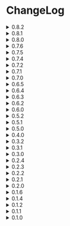 # ChangeLog
<details>
  <summary>0.8.2</summary>
  
  - Grabbable Landmines and Grabbable Turrets should no longer disapear.
  - Shipment fee's should no longer happen on the company moon.
</details>
<details>
  <summary>0.8.1</summary>
  
  - Game should no longer break when disabling all events of one type.
  - Fixed some things with grabbableLandmines(Still cant figure out why scan node is not working)
</details>
<details>
  <summary>0.8.0</summary>
  
  - Added 7 new events.
    
  - Raining: Turns the atmosphere to raining (withouth the puddles)
  - Gloomy: Turns atmopshere gloomy(foggy withouth the fog).
  - Heavy Rain: Triple rain
  - Shipment Fees: Any shipment on given planet will incur fees.
  - Grabbable Landmines: Some landmines on the map will turn into scrap. (Wont blow you up straight away)
  - Grabbable Turrets: Some turrets on the map will turn into scrap.
  - Nut slayer: Spawns the nutslayer inside the facility, kills everything... If killed drops shotgun with infinite ammo.

  - Updated antiCoilHead, no longer double audio.
  - Updated how transmuteScrapSmall and transmuteScrapBig scale scrapAmount.
  - Added Increment Global Multipliers config settings.

</details>
<details>
  <summary>0.7.6</summary>
  
  - Game wont outright break when loading any of the zingar moon mod's
  - AntiCoilHead is now a seperate enemy(audio is doubling yet to fix)
  - Reverted rm.mapSizeMultiplier to rm.currentLevel.factorySizeMultiplier
</details>
<details>
  <summary>0.7.5</summary>
  
  - Changed shitty code so game wont break
</details>
<details>
  <summary>0.7.4</summary>
  
  - Added config option to disabled terminal text
  - Fixed eventType weights not updating properly with disabled events.
  - Moved enemy spawn restoring to 'ShipLeave' instead of on scrapSpawn(I am monkey).
</details>
<details>
  <summary>0.7.2</summary>
  
  - Made horrible transpiler run last
  - Updated how paying works
  - Bounty pay amount is now configurable
</details>
<details>
  <summary>0.7.1</summary>
  
  - Horrible fix for scrap not being restored (Can't figure out which mod causes this)
</details>
<details>
  <summary>0.7.0</summary>
  
  - Restructered Code
  - Slighly lowered density values and made it more conisitent throughout maps
  - Added config option to change event amount
  - Added config option to show events in chat
  - Fixed some stuff
  - Buffed weather multipliers
  - Mod should now be much more stable with certain moon mods
</details>
<details>
  <summary>0.6.5</summary>

  - Made weight setting more clear.
  - Added option to disable an event in the config.
</details>
<details>
  <summary>0.6.4</summary>

  - Added extra config options for UI.
  - Fixed some things to deal with certain moon mods. Yet to implement a proper fix.
</details>
<details>
<summary>0.6.3</summary>

  - Atlas_Abyss v1.1.3 by Zingar fucks with this mod for whatever reason by removing a bunch of prefabs? i have yet to get to the bottom of this
  - Added some null checks
</details>
<details>
<summary>0.6.2</summary>
  
  - Fixed mod breaking with certain moon mods.
</details>
<details>
  <summary>0.6.0</summary>
  
  - Made a proper README.md and a seperate CHANGELOG.md file
  - Added a UI in the top right corner of the screen that will display event information
  - UI can be open and closed with 'k' or a set value in the config
  - Changed up the code a little
  - Buffed Scrap value and amount events
  - Tweaked some other values
  - Added some events
  - Fixed some stuff
</details>
<details>
  <summary>0.5.2</summary>
  
  - Fixed Anticoilhead event not working with late game upgrades
  - Added noLandmine and noTurret events
</details>
<details>
<summary>0.5.1</summary>
  
  - Reduced Density values overall
  - Made outside and inside enemy spawning more proper
  - ^^ Because of this hoarding bugs should no longer be squashed when outside
</details>
<details>
<summary>0.5.0</summary>
  
  - Changed scaling for all events
  - Scaling can now be changed in config
  - Outside turret, landmine and tree density should be roughly conistent throught the maps
  - Fixed some things
</details>
<details>
<summary>0.4.0</summary>
  
  - Added Outside turret and Outside landmine events
</details>
<details>
<summary>0.3.2</summary>
  
  - Terminal text should now be working properly with lethal expansion
</details>
<details>
<summary>0.3.1</summary>
  - Changed MinInclusive from 0.6 to 0.9
  - Randomize multipliers is now set to false by default
  - Terminal text dosent work well with 'lethal expansion'...
</details>
<details>
<summary>0.3.0</summary>
  
  - Implemented proper netcode for syncing
  - Implemented weather multipliers
  - Weather multipliers come with a bit of rng, can be disabled in config
  - Made code abit better and cleaner
  - More config options for events
  - Config settings for weather multipliers
  - AntiCoilHead event should now be properly fixed on multiplayer
</details>
<details>
<summary>0.2.4</summary>
  
  - Implemented a basic config to set weights
</details>
<details>
<summary>0.2.3</summary>
  
  - Added 6 new scrap related events
</details>
<details>
<summary>0.2.2</summary>
  
  - You wont be stuck on waiting when trying to go to company building
</details>
<details>
<summary>0.2.1</summary>
  
  - Hoarding bugs should no longer be depressed inside the facility
</details>
<details>
<summary>0.2.0</summary>
  
  - Restructered Code
  - factorySizeMultiplier, scrapAmountMultiplier and scrapValueMultiplier should now be synced on all clients.
  - AntiCoilhead event should now work properly on all clients
</details>
<details>
<summary>0.1.6</summary>
  
  - Multiplayer maps should be synced now(not on first round for whatever reason??)
</details>
<details>
<summary>0.1.4</summary>
  
  - Scrap multipliers now reset properly
</details>
<details>
<summary>0.1.2</summary>
  
  - Added AntiCoilHead Event
</details>
<details>
<summary>0.1.1</summary>
  
  - Tweaked some things
  - Added 8 new events
</details>
<details>
<summary>0.1.0</summary>
  
  - Initial Release
</details>

